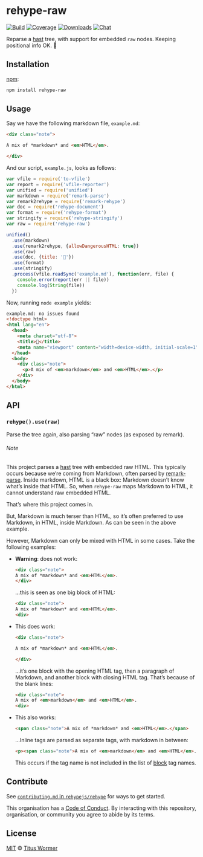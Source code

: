 # rehype-raw

[![Build][build-badge]][build]
[![Coverage][coverage-badge]][coverage]
[![Downloads][downloads-badge]][downloads]
[![Chat][chat-badge]][chat]

Reparse a [hast][] tree, with support for embedded `raw`
nodes.  Keeping positional info OK.  🙌

## Installation

[npm][]:

```bash
npm install rehype-raw
```

## Usage

Say we have the following markdown file, `example.md`:

```markdown
<div class="note">

A mix of *markdown* and <em>HTML</em>.

</div>
```

And our script, `example.js`, looks as follows:

```javascript
var vfile = require('to-vfile')
var report = require('vfile-reporter')
var unified = require('unified')
var markdown = require('remark-parse')
var remark2rehype = require('remark-rehype')
var doc = require('rehype-document')
var format = require('rehype-format')
var stringify = require('rehype-stringify')
var raw = require('rehype-raw')

unified()
  .use(markdown)
  .use(remark2rehype, {allowDangerousHTML: true})
  .use(raw)
  .use(doc, {title: '🙌'})
  .use(format)
  .use(stringify)
  .process(vfile.readSync('example.md'), function(err, file) {
    console.error(report(err || file))
    console.log(String(file))
  })
```

Now, running `node example` yields:

```html
example.md: no issues found
<!doctype html>
<html lang="en">
  <head>
    <meta charset="utf-8">
    <title>🙌</title>
    <meta name="viewport" content="width=device-width, initial-scale=1">
  </head>
  <body>
    <div class="note">
      <p>A mix of <em>markdown</em> and <em>HTML</em>.</p>
    </div>
  </body>
</html>
```

## API

### `rehype().use(raw)`

Parse the tree again, also parsing “raw” nodes (as exposed by remark).

###### Note

This project parses a [hast][] tree with embedded raw HTML.
This typically occurs because we’re coming from Markdown, often parsed by
[remark-parse][].
Inside markdown, HTML is a black box: Markdown doesn’t know what’s inside that
HTML.
So, when `rehype-raw` maps Markdown to HTML, it cannot understand raw embedded
HTML.

That’s where this project comes in.

But, Markdown is much terser than HTML, so it’s often preferred to use Markdown,
in HTML, inside Markdown.
As can be seen in the above example.

However, Markdown can only be mixed with HTML in some cases.
Take the following examples:

*   **Warning**: does not work:

    ```markdown
    <div class="note">
    A mix of *markdown* and <em>HTML</em>.
    </div>
    ```

    …this is seen as one big block of HTML:

    ```html
    <div class="note">
    A mix of *markdown* and <em>HTML</em>.
    <div>
    ```

*   This does work:

    ```markdown
    <div class="note">

    A mix of *markdown* and <em>HTML</em>.

    </div>
    ```

    …it’s one block with the opening HTML tag, then
    a paragraph of Markdown, and another block with closing HTML tag.
    That’s because of the blank lines:

    ```html
    <div class="note">
    A mix of <em>markdown</em> and <em>HTML</em>.
    <div>
    ```

*   This also works:

    ```markdown
    <span class="note">A mix of *markdown* and <em>HTML</em>.</span>
    ```

    …Inline tags are parsed as separate tags, with markdown in between:

    ```html
    <p><span class="note">A mix of <em>markdown</em> and <em>HTML</em>.</span></p>
    ```

    This occurs if the tag name is not included in the list of [block][] tag
    names.

## Contribute

See [`contributing.md` in `rehypejs/rehype`][contributing] for ways to get
started.

This organisation has a [Code of Conduct][coc].  By interacting with this
repository, organisation, or community you agree to abide by its terms.

## License

[MIT][license] © [Titus Wormer][author]

<!-- Definitions -->

[build-badge]: https://img.shields.io/travis/rehypejs/rehype-raw.svg

[build]: https://travis-ci.org/rehypejs/rehype-raw

[coverage-badge]: https://img.shields.io/codecov/c/github/rehypejs/rehype-v.svg

[coverage]: https://codecov.io/github/rehypejs/rehype-raw

[downloads-badge]: https://img.shields.io/npm/dm/rehype-raw.svg

[downloads]: https://www.npmjs.com/package/rehype-raw

[chat-badge]: https://img.shields.io/badge/join%20the%20community-on%20spectrum-7b16ff.svg

[chat]: https://spectrum.chat/unified/rehype

[npm]: https://docs.npmjs.com/cli/install

[license]: license

[author]: https://wooorm.com

[hast]: https://github.com/syntax-tree/hast

[remark-parse]: https://github.com/remarkjs/remark/blob/master/packages/remark-parse

[block]: https://github.com/remarkjs/remark/blob/master/packages/remark-parse/lib/block-elements.js

[contributing]: https://github.com/rehypejs/rehype/blob/master/contributing.md

[coc]: https://github.com/rehypejs/rehype/blob/master/code-of-conduct.md
